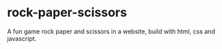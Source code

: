 # rock-paper-scissors
A fun game rock paper and scissors in a website, build with html, css and javascript.

